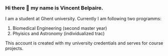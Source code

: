 ### Hi there 👋 my name is Vincent Belpaire.

I am a student at Ghent university. Currently I am following two programms:

1. Biomedical Engineering (second master year)
2. Phyisics and Astronomy (individualized trac)

This account is created with my university credentials and serves for course projects.

<!--
**vbelpair/vbelpair** is a ✨ _special_ ✨ repository because its `README.md` (this file) appears on your GitHub profile.

Here are some ideas to get you started:

- 🔭 I’m currently working on ...
- 🌱 I’m currently learning ...
- 👯 I’m looking to collaborate on ...
- 🤔 I’m looking for help with ...
- 💬 Ask me about ...
- 📫 How to reach me: ...
- 😄 Pronouns: ...
- ⚡ Fun fact: ...
-->

